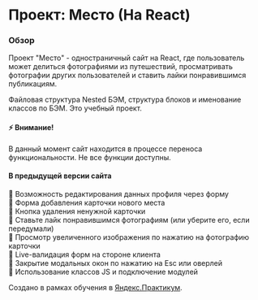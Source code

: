 # Проект: Место (На React)

### Обзор

Проект "Место" - одностраничный сайт на React, где пользователь может делиться фотографиями из путешествий, просматривать фотографии других пользователей и ставить лайки понравившимся публикациям.  

Файловая структура Nested БЭМ, структура блоков и именование классов по БЭМ. 
Это учебный проект.

#### :zap: Внимание!
В данный момент сайт находится в процессе переноса функциональности. Не все функции доступны.

#### В предыдущей версии сайта
:pushpin: Возможность редактирования данных профиля через форму\
:pushpin: Форма добавления карточки нового места\
:pushpin: Кнопка удаления ненужной карточки\
:pushpin: Ставьте лайк понравившимся фотографиям (или уберите его, если передумали)\
:pushpin: Просмотр увеличенного изображения по нажатию на фотографию карточки\
:pushpin: Live-валидация форм на стороне клиента\
:pushpin: Закрытие модальных окон по нажатию на Esc или оверлей\
:pushpin: Использование классов JS и подключение модулей

Создано в рамках обучения в [Яндекс.Практикум](https://practicum.yandex.ru/).

